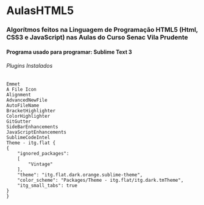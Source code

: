 # AulasHTML5
### Algorítmos feitos na Linguagem de Programação HTML5 (Html, CSS3 e JavaScript) nas Aulas do Curso Senac Vila Prudente 
  
  
#### Programa usado para programar: Sublime Text 3
###### Plugins Instalados
```
Emmet
A File Icon
Alignment
AdvancedNewFile
AutoFileName
BracketHighlighter
ColorHighlighter
GitGutter
SideBarEnhancements
JavaScriptEnhancements
SublimeCodeIntel
Theme - itg.flat {
{
	"ignored_packages":
	[
		"Vintage"
	],
	"theme": "itg.flat.dark.orange.sublime-theme",
	"color_scheme": "Packages/Theme - itg.flat/itg.dark.tmTheme",
	"itg_small_tabs": true
}
}
```
